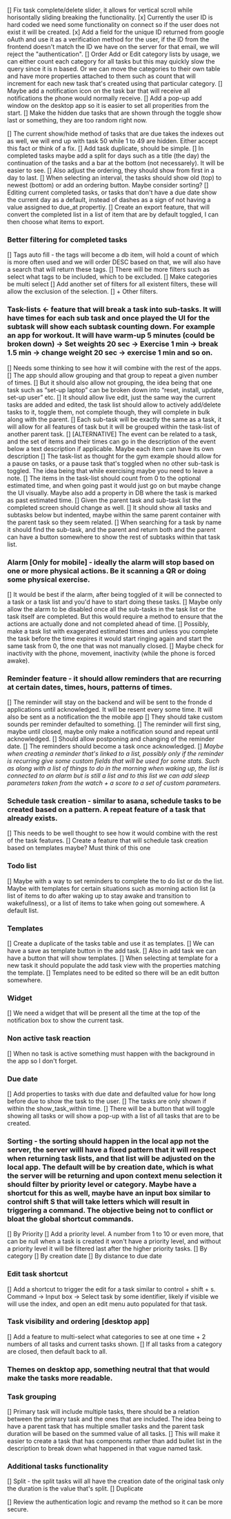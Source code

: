 [] Fix task complete/delete slider, it allows for vertical scroll while horisontally sliding breaking the functionality.
[x] Currently the user ID is hard coded we need some functionality on connect so if the user does not exist it will be created.
[x] Add a field for the unique ID returned from google oAuth and use it as a verification method for the user, if the ID from the frontend doesn't match the ID we have on the server for that email, we will reject the "authentication". 
[] Order Add or Edit category lists by usage, we can either count each category for all tasks but this may quickly slow the query since it is n based. Or we can move the categories to their own table and have more properties attached to them such as count that will increment for each new task that's created using that particular category.
[] Maybe add a notification icon on the task bar that will receive all notifications the phone would normally receive.
[] Add a pop-up add window on the desktop app so it is easier to set all properities from the start.
[] Make the hidden due tasks that are shown through the toggle show last or something, they are too random right now.

[] The current show/hide method of tasks that are due takes the indexes out as well, we will end up with task 50 while 1 to 49 are hidden. Either accept this fact or think of a fix.
[] Add task duplicate, should be simple.
[] In completed tasks maybe add a split for days such as a title (the day) the continuation of the tasks and a bar at the bottom (not necessarely). It will be easier to see. 
    [] Also adjust the ordering, they should show from first in a day to last. 
    [] When selecting an interval, the tasks should show old (top) to newest (bottom) or add an ordering button. Maybe consider sorting?
    [] Editing current completed tasks, or tasks that don't have a due date show the current day as a default, instead of dashes as a sign of not having a value assigned to due_at propertiy.
[]  Create an export feature, that will convert the completed list in a list of item that are by default toggled, I can then choose what items to export.


### Better filtering for completed tasks
[] Tags auto fill - the tags will become a db item, will hold a count of which is more often used and we will order DESC based on that, we will also have a search that will return these tags.
[] There will be more filters such as select what tags to be included, which to be excluded. 
[] Make categories be multi select
[] Add another set of filters for all existent filters, these will allow the exclusion of the selection.
[] + Other filters.


### Task-lists ← feature that will break a task into sub-tasks. It will have times for each sub task and once played the UI for the subtask will show each subtask counting down. For example an app for workout. It will have warm-up 5 minutes (could be broken down) → Set weights 20 sec → Exercise 1 min → break 1.5 min → change weight 20 sec → exercise 1 min and so on.
[] Needs some thinking to see how it will combine with the rest of the apps.
[] The app should allow grouping and that group to repeat a given number of times.
[] But it should also allow not grouping, the idea being that one task such as “set-up laptop” can be broken down into “reset, install, update, set-up user” etc.
[] It should allow live edit, just the same way the current tasks are added and edited, the task list should allow to actively add/delete tasks to it, toggle them, not complete though, they will complete in bulk along with the parent. 
[] Each sub-task will be exactly the same as a task, it will allow for all features of task but it will be grouped within the task-list of another parent task.
[] [ALTERNATIVE] The event can be related to a task, and the set of items and their times can go in the description of the event below a text description if applicable. Maybe each item can have its own description 
[] The task-list as thought for the gym example should allow for a pause on tasks, or a pause task that's toggled when no other sub-task is toggled. The idea being that while exercising maybe you need to leave a note.
[] The items in the task-list should count from 0 to the optional estimated time, and when going past it would just go on but maybe change the UI visually. Maybe also add a property in DB where the task is marked as past estimated time.
[] Given the parent task and sub-task list the completed screen should change as well.
    [] It should show all tasks and subtasks below but indented, maybe within the same parent container with the parent task so they seem related.
        [] When searching for a task by name it should find the sub-task, and the parent and return both and the parent can have a button somewhere to show the rest of subtasks within that task list.


### Alarm [Only for mobile] - ideally the alarm will stop based on one or more physical actions. Be it scanning a QR or doing some physical exercise.
[] It would be best if the alarm, after being toggled of it will be connected to a task or a task list and you'd have to start doing these tasks. 
    [] Maybe only allow the alarm to be disabled once all the sub-tasks in the task list or the task itself are completed.  But this would require a method to ensure that the actions are actually done and not completed ahead of time.
        [] Possibly, make a task list with exagerated estimated times and unless you complete the task before the time expires it would start ringing again and start the same task from 0, the one that was not manually closed.
    [] Maybe check for inactivity with the phone, movement, inactivity (while the phone is forced awake).


### Reminder feature - it should allow reminders that are recurring at certain dates, times, hours, patterns of times. 
[] The reminder will stay on the backend and will be sent to the fronde d applications until acknowledged. It will be resent every some time. It will also be sent as a notification the the mobile app
[] They should take custom sounds per reminder defaulted to something. 
[] The reminder will first sing, maybe until closed, maybe only make a notification sound and repeat until acknowledged.
    [] Should allow postponing and changing of the reminder date.
[] The reminders should become a task once acknowledged.
[] _Maybe when creating a reminder that's linked to a list, possibly only if the reminder is recurring give some custom fields that will be used for some stats. Such as along with a list of things to do in the morning when waking up, the list is connected to an alarm but is still a list and to this list we can add sleep parameters taken from the watch + a score to a set of custom parameters._


### Schedule task creation - similar to asana, schedule tasks to be created based on a pattern. A repeat feature of a task that already exists.
[] This needs to be well thought to see how it would combine with the rest of the task features.
[] Create a feature that will schedule task creation based on templates maybe? Must think of this one


### Todo list 
[] Maybe with a way to set reminders to complete the to do list or do the list. Maybe with templates for certain situations such as morning action list (a list of items to do after waking up to stay awake and transition to wakefullness), or a list of items to take when going out somewhere. A default list. 


### Templates
[] Create a duplicate of the tasks table and use it as templates. 
[] We can have a save as template button in the add task.
[] Also in add task we can have a button that will show templates.
    [] When selecting at template for a new task it should populate the add task view with the properties matching the template.
[] Templates need to be edited so there will be an edit button somewhere.


### Widget
[] We need a widget that will be present all the time at the top of the notification box to show the current task.


### Non active task reaction
[] When no task is active something must happen with the background in the app so I don't forget.


### Due date
[] Add properties to tasks with due date and defaulted value for how long before due to show the task to the user.
[] The tasks are only shown if within the show_task_within time.
[] There will be a button that will toggle showing all tasks or will show a pop-up with a list of all tasks that are to be created.


### Sorting - the sorting should happen in the local app not the server, the server willl have a fixed pattern that it will respect when returning task lists, and that list will be adjusted on the local app. The default will be by creation date, which is what the server will be returning and upon context menu selection it should filter by priority level or category. Maybe have a shortcut for this as well, maybe have an input box similar to control shift S that will take letters which will result in triggering a command. The objective being not to conflict or bloat the global shortcut commands.
[] By Priority
    [] Add a priority level. A number from 1 to 10 or even more, that can be null when a task is created it won't have a priority level, and without a priority level it will be filtered last after the higher priority tasks.
[] By category
[] By creation date
[] By distance to due date


### Edit task shortcut
[] Add a shortcut to trigger the edit for a task similar to control + shift + s. Command → Input box → Select task by some identifier, likely if visible we will use the index, and open an edit menu auto populated for that task.


### Task visibility and ordering [desktop app]
[] Add a feature to multi-select what categories to see at one time + 2 numbers of all tasks and current tasks shown.
[] If all tasks from a category are closed, then default back to all.


### Themes on desktop app, something neutral that that would make the tasks more readable.


### Task grouping
[] Primary task will include multiple tasks, there should be a relation between the primary task and the ones that are included. The idea being to have a parent task that has multiple smaller tasks and the parent task duration will be based on the summed value of all tasks.
[] This will make it easier to create a task that has components rather than add bullet list in the description to break down what happened in that vague named task.


### Additional tasks functionality
[] Split - the split tasks will all have the creation date of the original task only the duration is the value that's split. 
[] Duplicate



[] Review the authentication logic and revamp the method so it can be more secure.
